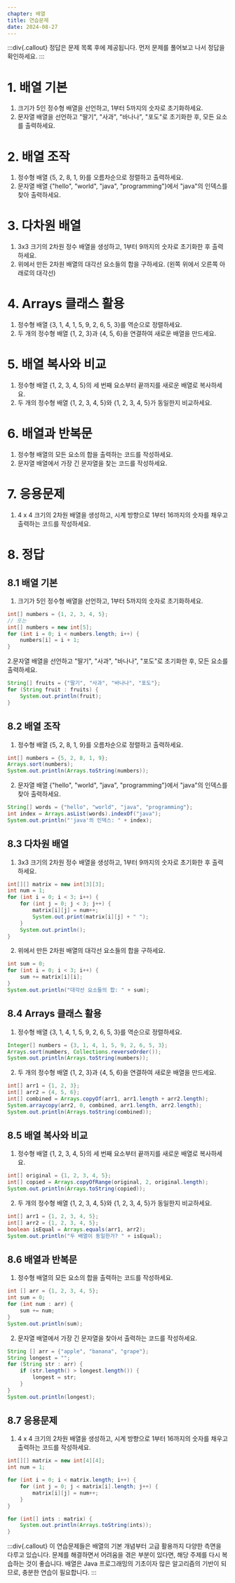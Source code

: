 ```yaml
---
chapter: 배열
title: 연습문제
date: 2024-08-27
---
```

:::div{.callout}
정답은 문제 목록 후에 제공됩니다. 먼저 문제를 풀어보고 나서 정답을 확인하세요.
:::

# 1. 배열 기본
1. 크기가 5인 정수형 배열을 선언하고, 1부터 5까지의 숫자로 초기화하세요.
2. 문자열 배열을 선언하고 "딸기", "사과", "바나나", "포도"로 초기화한 후, 모든 요소를 출력하세요.

# 2. 배열 조작
1. 정수형 배열 {5, 2, 8, 1, 9}를 오름차순으로 정렬하고 출력하세요.
2. 문자열 배열 {"hello", "world", "java", "programming"}에서 "java"의 인덱스를 찾아 출력하세요.

# 3. 다차원 배열
1. 3x3 크기의 2차원 정수 배열을 생성하고, 1부터 9까지의 숫자로 초기화한 후 출력하세요.
2. 위에서 만든 2차원 배열의 대각선 요소들의 합을 구하세요. (왼쪽 위에서 오른쪽 아래로의 대각선)

# 4. Arrays 클래스 활용
1. 정수형 배열 {3, 1, 4, 1, 5, 9, 2, 6, 5, 3}를 역순으로 정렬하세요.
2. 두 개의 정수형 배열 {1, 2, 3}과 {4, 5, 6}을 연결하여 새로운 배열을 만드세요.

# 5. 배열 복사와 비교
1. 정수형 배열 {1, 2, 3, 4, 5}의 세 번째 요소부터 끝까지를 새로운 배열로 복사하세요.
2. 두 개의 정수형 배열 {1, 2, 3, 4, 5}와 {1, 2, 3, 4, 5}가 동일한지 비교하세요.

# 6. 배열과 반복문
1. 정수형 배열의 모든 요소의 합을 출력하는 코드를 작성하세요.
2. 문자열 배열에서 가장 긴 문자열을 찾는 코드를 작성하세요.

# 7. 응용문제
1. 4 x 4 크기의 2차원 배열을 생성하고, 시계 방향으로 1부터 16까지의 숫자를 채우고 출력하는 코드를 작성하세요.

# 8. 정답
## 8.1 배열 기본
1. 크기가 5인 정수형 배열을 선언하고, 1부터 5까지의 숫자로 초기화하세요.
```java
int[] numbers = {1, 2, 3, 4, 5};
// 또는
int[] numbers = new int[5];
for (int i = 0; i < numbers.length; i++) {
    numbers[i] = i + 1;
}
```

2.문자열 배열을 선언하고 "딸기", "사과", "바나나", "포도"로 초기화한 후, 모든 요소를 출력하세요.
```java
String[] fruits = {"딸기", "사과", "바나나", "포도"};
for (String fruit : fruits) {
    System.out.println(fruit);
}
```

## 8.2 배열 조작
1. 정수형 배열 {5, 2, 8, 1, 9}를 오름차순으로 정렬하고 출력하세요.
```java
int[] numbers = {5, 2, 8, 1, 9};
Arrays.sort(numbers);
System.out.println(Arrays.toString(numbers));
```

2. 문자열 배열 {"hello", "world", "java", "programming"}에서 "java"의 인덱스를 찾아 출력하세요.
```java
String[] words = {"hello", "world", "java", "programming"};
int index = Arrays.asList(words).indexOf("java");
System.out.println("'java'의 인덱스: " + index);
```

## 8.3 다차원 배열
1. 3x3 크기의 2차원 정수 배열을 생성하고, 1부터 9까지의 숫자로 초기화한 후 출력하세요.
```java
int[][] matrix = new int[3][3];
int num = 1;
for (int i = 0; i < 3; i++) {
    for (int j = 0; j < 3; j++) {
        matrix[i][j] = num++;
        System.out.print(matrix[i][j] + " ");
    }
    System.out.println();
}
```

2. 위에서 만든 2차원 배열의 대각선 요소들의 합을 구하세요.
```java
int sum = 0;
for (int i = 0; i < 3; i++) {
    sum += matrix[i][i];
}
System.out.println("대각선 요소들의 합: " + sum);
```

## 8.4 Arrays 클래스 활용
1. 정수형 배열 {3, 1, 4, 1, 5, 9, 2, 6, 5, 3}를 역순으로 정렬하세요.
```java
Integer[] numbers = {3, 1, 4, 1, 5, 9, 2, 6, 5, 3};
Arrays.sort(numbers, Collections.reverseOrder());
System.out.println(Arrays.toString(numbers));
```

2. 두 개의 정수형 배열 {1, 2, 3}과 {4, 5, 6}을 연결하여 새로운 배열을 만드세요.
```java
int[] arr1 = {1, 2, 3};
int[] arr2 = {4, 5, 6};
int[] combined = Arrays.copyOf(arr1, arr1.length + arr2.length);
System.arraycopy(arr2, 0, combined, arr1.length, arr2.length);
System.out.println(Arrays.toString(combined));
```
## 8.5 배열 복사와 비교
1. 정수형 배열 {1, 2, 3, 4, 5}의 세 번째 요소부터 끝까지를 새로운 배열로 복사하세요.
```java
int[] original = {1, 2, 3, 4, 5};
int[] copied = Arrays.copyOfRange(original, 2, original.length);
System.out.println(Arrays.toString(copied));
```

2. 두 개의 정수형 배열 {1, 2, 3, 4, 5}와 {1, 2, 3, 4, 5}가 동일한지 비교하세요.
```java
int[] arr1 = {1, 2, 3, 4, 5};
int[] arr2 = {1, 2, 3, 4, 5};
boolean isEqual = Arrays.equals(arr1, arr2);
System.out.println("두 배열이 동일한가? " + isEqual);
```

## 8.6 배열과 반복문
1. 정수형 배열의 모든 요소의 합을 출력하는 코드를 작성하세요.
```java
int [] arr = {1, 2, 3, 4, 5};
int sum = 0;
for (int num : arr) {
    sum += num;
}
System.out.println(sum);
```

2. 문자열 배열에서 가장 긴 문자열을 찾아서 출력하는 코드를 작성하세요.
```java
String [] arr = {"apple", "banana", "grape"};
String longest = "";
for (String str : arr) {
    if (str.length() > longest.length()) {
        longest = str;
    }
}
System.out.println(longest);
```

## 8.7 응용문제
1. 4 x 4 크기의 2차원 배열을 생성하고, 시계 방향으로 1부터 16까지의 숫자를 채우고 출력하는 코드를 작성하세요.
```java
int[][] matrix = new int[4][4];
int num = 1;

for (int i = 0; i < matrix.length; i++) {
    for (int j = 0; j < matrix[i].length; j++) {
        matrix[i][j] = num++;
    }
}

for (int[] ints : matrix) {
    System.out.println(Arrays.toString(ints));
}
```

:::div{.callout}
이 연습문제들은 배열의 기본 개념부터 고급 활용까지 다양한 측면을 다루고 있습니다. 문제를 해결하면서 어려움을 겪은 부분이 있다면, 해당 주제를 다시 복습하는 것이 좋습니다. 배열은 Java 프로그래밍의 기초이자 많은 알고리즘의 기반이 되므로, 충분한 연습이 필요합니다.
:::